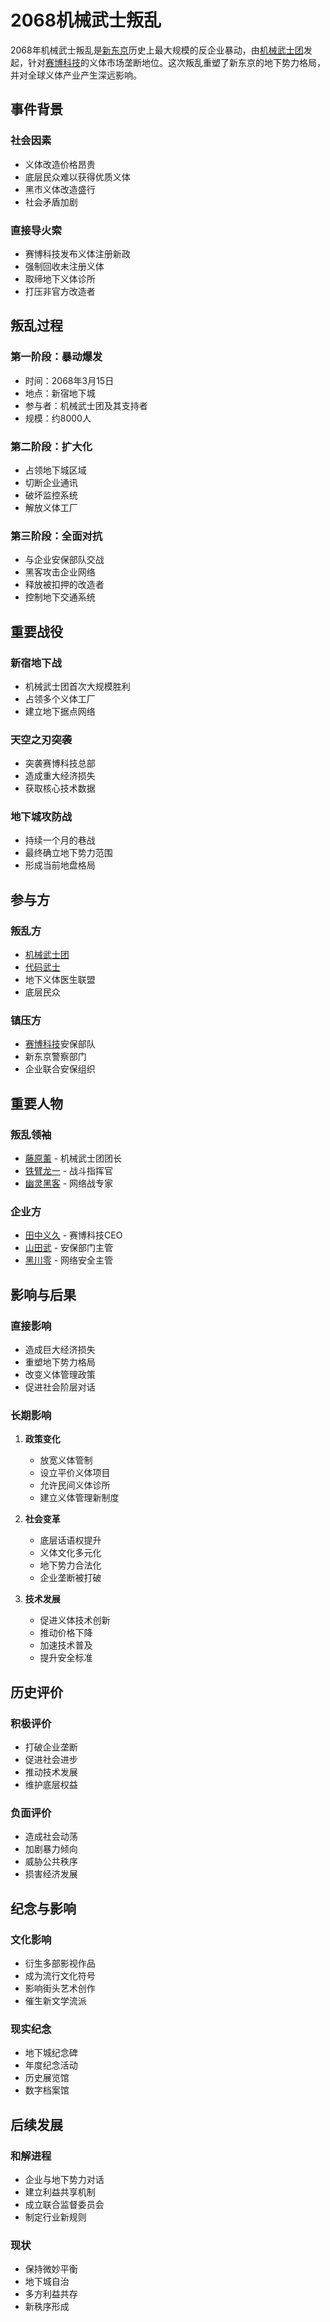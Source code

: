 # 2068机械武士叛乱

2068年机械武士叛乱是[新东京](/城市/新东京.md)历史上最大规模的反企业暴动，由[机械武士团](/组织/机械武士团.md)发起，针对[赛博科技](/组织/赛博科技.md)的义体市场垄断地位。这次叛乱重塑了新东京的地下势力格局，并对全球义体产业产生深远影响。

## 事件背景

### 社会因素
- 义体改造价格昂贵
- 底层民众难以获得优质义体
- 黑市义体改造盛行
- 社会矛盾加剧

### 直接导火索
- 赛博科技发布义体注册新政
- 强制回收未注册义体
- 取缔地下义体诊所
- 打压非官方改造者

## 叛乱过程

### 第一阶段：暴动爆发
- 时间：2068年3月15日
- 地点：新宿地下城
- 参与者：机械武士团及其支持者
- 规模：约8000人

### 第二阶段：扩大化
- 占领地下城区域
- 切断企业通讯
- 破坏监控系统
- 解放义体工厂

### 第三阶段：全面对抗
- 与企业安保部队交战
- 黑客攻击企业网络
- 释放被扣押的改造者
- 控制地下交通系统

## 重要战役

### 新宿地下战
- 机械武士团首次大规模胜利
- 占领多个义体工厂
- 建立地下据点网络

### 天空之刃突袭
- 突袭赛博科技总部
- 造成重大经济损失
- 获取核心技术数据

### 地下城攻防战
- 持续一个月的巷战
- 最终确立地下势力范围
- 形成当前地盘格局

## 参与方

### 叛乱方
- [机械武士团](/组织/机械武士团.md)
- [代码武士](/组织/代码武士.md)
- 地下义体医生联盟
- 底层民众

### 镇压方
- [赛博科技](/组织/赛博科技.md)安保部队
- 新东京警察部门
- 企业联合安保组织

## 重要人物

### 叛乱领袖
- [藤原薰](/人物/藤原薰.md) - 机械武士团团长
- [铁臂龙一](/人物/铁臂龙一.md) - 战斗指挥官
- [幽灵黑客](/人物/幽灵黑客.md) - 网络战专家

### 企业方
- [田中义久](/人物/田中义久.md) - 赛博科技CEO
- [山田武](/人物/山田武.md) - 安保部门主管
- [黑川零](/人物/黑川零.md) - 网络安全主管

## 影响与后果

### 直接影响
- 造成巨大经济损失
- 重塑地下势力格局
- 改变义体管理政策
- 促进社会阶层对话

### 长期影响
1. **政策变化**
   - 放宽义体管制
   - 设立平价义体项目
   - 允许民间义体诊所
   - 建立义体管理新制度

2. **社会变革**
   - 底层话语权提升
   - 义体文化多元化
   - 地下势力合法化
   - 企业垄断被打破

3. **技术发展**
   - 促进义体技术创新
   - 推动价格下降
   - 加速技术普及
   - 提升安全标准

## 历史评价

### 积极评价
- 打破企业垄断
- 促进社会进步
- 推动技术发展
- 维护底层权益

### 负面评价
- 造成社会动荡
- 加剧暴力倾向
- 威胁公共秩序
- 损害经济发展

## 纪念与影响

### 文化影响
- 衍生多部影视作品
- 成为流行文化符号
- 影响街头艺术创作
- 催生新文学流派

### 现实纪念
- 地下城纪念碑
- 年度纪念活动
- 历史展览馆
- 数字档案馆

## 后续发展

### 和解进程
- 企业与地下势力对话
- 建立利益共享机制
- 成立联合监督委员会
- 制定行业新规则

### 现状
- 保持微妙平衡
- 地下城自治
- 多方利益共存
- 新秩序形成
